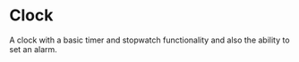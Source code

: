 # Clock
A clock with a basic timer and stopwatch functionality and also the ability to set an alarm. 
